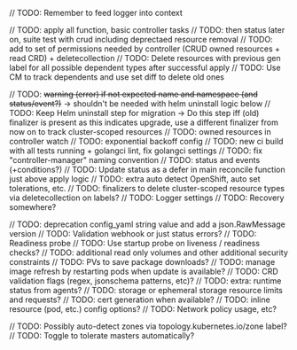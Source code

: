 // TODO: Remember to feed logger into context

// TODO: apply all function, basic controller tasks
// TODO: then status later on, suite test with crud including deprectaed resource removal
// TODO: add to set of permissions needed by controller (CRUD owned resources + read CRD) + deletecollection
// TODO: Delete resources with previous gen label for all possible dependent types after successful apply
// TODO: Use CM to track dependents and use set diff to delete old ones

// TODO: ~~warning (error) if not expected name and namespace (and status/event?)~~ -> shouldn't be needed with helm
uninstall logic below
// TODO: Keep Helm uninstall step for migration -> Do this step iff (old) finalizer is present as this indicates
upgrade, use a different finalizer from now on to track cluster-scoped resources
// TODO: owned resources in controller watch
// TODO: exponential backoff config
// TODO: new ci build with all tests running + golangci lint, fix golangci settings
// TODO: fix "controller-manager" naming convention
// TODO: status and events (+conditions?)
// TODO: Update status as a defer in main reconcile function just above apply logic
// TODO: extra auto detect OpenShift, auto set tolerations, etc.
// TODO: finalizers to delete cluster-scoped resource types via deletecollection on labels?
// TODO: Logger settings
// TODO: Recovery somewhere?

// TODO: deprecation config_yaml string value and add a json.RawMessage version
// TODO: Validation webhook or just status errors?
// TODO: Readiness probe
// TODO: Use startup probe on liveness / readiness checks?
// TODO: additional read only volumes and other additional security constraints
// TODO: PVs to save package downloads?
// TODO: manage image refresh by restarting pods when update is available?
// TODO: CRD validation flags (regex, jsonschema patterns, etc)?
// TODO: extra: runtime status from agents?
// TODO: storage or ephemeral storage resource limits and requests?
// TODO: cert generation when available?
// TODO: inline resource (pod, etc.) config options?
// TODO: Network policy usage, etc?

// TODO: Possibly auto-detect zones via topology.kubernetes.io/zone label?
// TODO: Toggle to tolerate masters automatically?